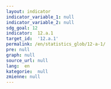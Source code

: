 ```yaml
---
layout: indicator
indicator_variable_1: null
indicator_variable_2: null
sdg_goal: 12
indicator:  12.a.1
target_id:  '12.a.1'
permalink: /en/statistics_glob/12-a-1/
pre: null
graph: null
source_url: null
lang:  en
kategorie:  null
zmienne: null
---
```

